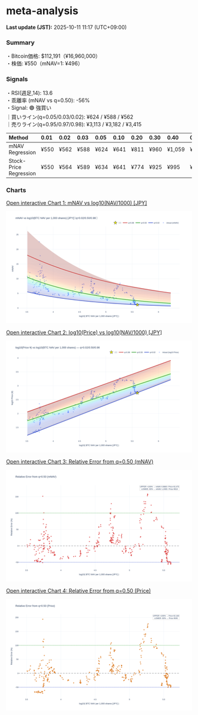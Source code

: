 # meta-analysis


<!--REPORT:START-->
**Last update (JST):** 2025-10-11 11:17 (UTC+09:00)

### Summary
・Bitcoin価格: $112,191（¥16,960,000）  
・株価: ¥550（mNAV=1: ¥496）

### Signals
・RSI(週足,14): 13.6  
・乖離率 (mNAV vs q=0.50): -56%  
・Signal: 🟣 強買い  
｜買いライン(q=0.05/0.03/0.02): ¥624 / ¥588 / ¥562  
｜売りライン(q=0.95/0.97/0.98): ¥3,113 / ¥3,182 / ¥3,415

| Method                 | 0.01   | 0.02   | 0.03   | 0.05   | 0.10   | 0.20   | 0.30   | 0.40   | 0.50   | 0.60   | 0.70   | 0.80   | 0.90   | 0.95   | 0.97   | 0.98   | 0.99   |
|:-----------------------|:-------|:-------|:-------|:-------|:-------|:-------|:-------|:-------|:-------|:-------|:-------|:-------|:-------|:-------|:-------|:-------|:-------|
| mNAV Regression        | ¥550   | ¥562   | ¥588   | ¥624   | ¥641   | ¥811   | ¥960   | ¥1,059 | ¥1,238 | ¥1,417 | ¥1,610 | ¥2,024 | ¥2,687 | ¥3,113 | ¥3,182 | ¥3,415 | ¥3,366 |
| Stock-Price Regression | ¥550   | ¥564   | ¥589   | ¥634   | ¥641   | ¥774   | ¥925   | ¥995   | ¥1,090 | ¥1,280 | ¥1,498 | ¥1,949 | ¥2,513 | ¥2,720 | ¥2,778 | ¥3,027 | ¥3,040 |

### Charts
[Open interactive Chart 1: mNAV vs log10(NAV/1000) [JPY]](https://tkzm240.github.io/meta-analysis/fig1.html)

![fig1](assets/fig1.png)

[Open interactive Chart 2: log10(Price) vs log10(NAV/1000) [JPY]](https://tkzm240.github.io/meta-analysis/fig2.html)

![fig2](assets/fig2.png)

[Open interactive Chart 3: Relative Error from q=0.50 (mNAV)](https://tkzm240.github.io/meta-analysis/fig3.html)

![fig3](assets/fig3.png)

[Open interactive Chart 4: Relative Error from q=0.50 (Price)](https://tkzm240.github.io/meta-analysis/fig4.html)

![fig4](assets/fig4.png)
<!--REPORT:END-->
